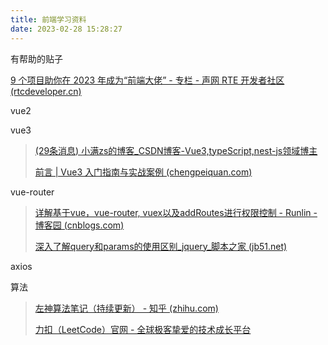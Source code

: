 ```yaml
---
title: 前端学习资料
date: 2023-02-28 15:28:27
---
```




有帮助的贴子

[9 个项目助你在 2023 年成为“前端大佬” - 专栏 - 声网 RTE 开发者社区 (rtcdeveloper.cn)](https://www.rtcdeveloper.cn/cn/community/blog/25083)

vue2

vue3

> [(29条消息) 小满zs的博客_CSDN博客-Vue3,typeScript,nest-js领域博主](https://blog.csdn.net/qq1195566313)
>
> [前言 | Vue3 入门指南与实战案例 (chengpeiquan.com)](https://vue3.chengpeiquan.com/)

vue-router

> [详解基于vue，vue-router, vuex以及addRoutes进行权限控制 - Runlin - 博客园 (cnblogs.com)](https://www.cnblogs.com/zhengrunlin/p/8981017.html)
>
> [深入了解query和params的使用区别_jquery_脚本之家 (jb51.net)](https://www.jb51.net/article/163764.htm)

axios

> 





算法

> [左神算法笔记（持续更新） - 知乎 (zhihu.com)](https://zhuanlan.zhihu.com/p/431814918)
>
> [力扣（LeetCode）官网 - 全球极客挚爱的技术成长平台](https://leetcode.cn/)

